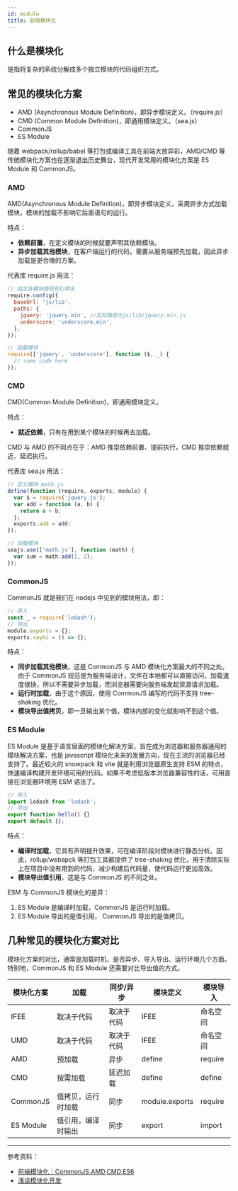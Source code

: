 ```yaml
---
id: module
title: 前端模块化
---
```


## 什么是模块化

是指将复杂的系统分解成多个独立模块的代码组织方式。

## 常见的模块化方案

- AMD (Asynchronous Module Definition)，即异步模块定义。（require.js）
- CMD (Common Module Definition)，即通用模块定义。（sea.js）
- CommonJS
- ES Module

随着 webpack/rollup/babel 等打包或编译工具在前端大放异彩，AMD/CMD 等传统模块化方案也在逐渐退出历史舞台，现代开发常用的模块化方案是 ES Module 和 CommonJS。

### AMD

AMD(Asynchronous Module Definition)，即异步模块定义，采用异步方式加载模块，模块的加载不影响它后面语句的运行。

特点：

- **依赖前置**，在定义模块的时候就要声明其依赖模块。
- **异步加载其他模块**，在客户端运行的代码，需要从服务端预先加载，因此异步加载是更合理的方案。

代表库 require.js 用法：

```js
// 指定各模块路径和引用名
require.config({
  baseUrl: 'js/lib',
  paths: {
    jquery: 'jquery.min', //实际路径为js/lib/jquery.min.js
    underscore: 'underscore.min',
  },
});

// 加载模块
require(['jquery', 'underscore'], function ($, _) {
  // some code here
});
```

### CMD

CMD(Common Module Definition)，即通用模块定义。

特点：

- **就近依赖**，只有在用到某个模块的时候再去加载。

CMD 与 AMD 的不同点在于：AMD 推崇依赖前置、提前执行，CMD 推崇依赖就近、延迟执行。

代表库 sea.js 用法：

```js
// 定义模块 math.js
define(function (require, exports, module) {
  var $ = require('jquery.js');
  var add = function (a, b) {
    return a + b;
  };
  exports.add = add;
});

// 加载模块
seajs.use(['math.js'], function (math) {
  var sum = math.add(1, 2);
});
```

### CommonJS

CommonJS 就是我们在 nodejs 中见到的模块用法，即：

```js
// 导入
const _ = require('lodash');
// 导出
module.exports = {};
exports.sayHi = () => {};
```

特点：

- **同步加载其他模块**，这是 CommonJS 与 AMD 模块化方案最大的不同之处。由于 CommonJS 规范是为服务端设计，文件在本地都可以直接访问，加载速度很快，所以不需要异步加载，而浏览器需要向服务端发起资源请求加载。
- **运行时加载**，由于这个原因，使用 CommonJS 编写的代码不支持 tree-shaking 优化。
- **模块导出值拷贝**，即一旦输出某个值，模块内部的变化就影响不到这个值。

### ES Module

ES Module 是基于语言层面的模块化解决方案，旨在成为浏览器和服务器通用的模块解决方案，也是 javascript 模块化未来的发展方向，现在主流的浏览器已经支持了。最近较火的 snowpack 和 vite 就是利用浏览器原生支持 ESM 的特点，快速编译构建开发环境可用的代码。如果不考虑低版本浏览器兼容性的话，可用直接在浏览器环境用 ESM 语法了。

```js
// 导入
import lodash from 'lodash';
// 导出
export function hello() {}
export default {};
```

特点：

- **编译时加载**，它具有声明提升效果，可在编译阶段对模块进行静态分析。因此，rollup/webapck 等打包工具都提供了 tree-shaking 优化，用于清除实际上在项目中没有用到的代码，减少构建后代码量，使代码运行更加高效。
- **模块导出值引用**，这是与 CommonJS 的不同之处。

ESM 与 CommonJS 模块化的差异：

1. ES Module 是编译时加载，CommonJS 是运行时加载。
2. ES Module 导出的是值引用， CommonJS 导出的是值拷贝。

## 几种常见的模块化方案对比

模块化方案的对比，通常是加载时机、是否异步、导入导出、运行环境几个方面。特别地，CommonJS 和 ES Module 还需要对比导出值的方式。

| 模块化方案 | 加载               | 同步/异步  | 模块定义       | 模块导入 |
| ---------- | ------------------ | ---------- | -------------- | -------- |
| IFEE       | 取决于代码         | 取决于代码 | IFEE           | 命名空间 |
| UMD        | 取决于代码         | 取决于代码 | IFEE           | 命名空间 |
| AMD        | 预加载             | 异步       | define         | require  |
| CMD        | 按需加载           | 延迟加载   | define         | define   |
| CommonJS   | 值拷贝，运行时加载 | 同步       | module.exports | require  |
| ES Module  | 值引用，编译时输出 | 同步       | export         | import   |

---

参考资料：

- [前端模块化：CommonJS,AMD,CMD,ES6](https://juejin.cn/post/6844903576309858318)
- [浅谈模块化开发](https://juejin.cn/post/6844903581661790216)
